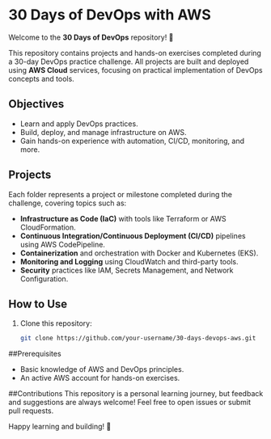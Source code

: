 # 30 Days of DevOps with AWS

Welcome to the **30 Days of DevOps** repository! 🚀

This repository contains projects and hands-on exercises completed during a 30-day DevOps practice challenge. All projects are built and deployed using **AWS Cloud** services, focusing on practical implementation of DevOps concepts and tools.

## Objectives
- Learn and apply DevOps practices.
- Build, deploy, and manage infrastructure on AWS.
- Gain hands-on experience with automation, CI/CD, monitoring, and more.

## Projects
Each folder represents a project or milestone completed during the challenge, covering topics such as:
- **Infrastructure as Code (IaC)** with tools like Terraform or AWS CloudFormation.
- **Continuous Integration/Continuous Deployment (CI/CD)** pipelines using AWS CodePipeline.
- **Containerization** and orchestration with Docker and Kubernetes (EKS).
- **Monitoring and Logging** using CloudWatch and third-party tools.
- **Security** practices like IAM, Secrets Management, and Network Configuration.

## How to Use
1. Clone this repository:  
   ```bash
   git clone https://github.com/your-username/30-days-devops-aws.git

##Prerequisites
- Basic knowledge of AWS and DevOps principles.
- An active AWS account for hands-on exercises.

##Contributions
This repository is a personal learning journey, but feedback and suggestions are always welcome! Feel free to open issues or submit pull requests.

Happy learning and building! 🚀
